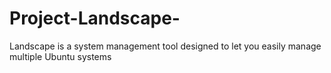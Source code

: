 # Project-Landscape-
Landscape is a system management tool designed to let you easily manage multiple Ubuntu systems

